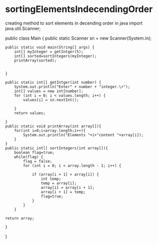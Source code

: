 # sortingElementsIndecendingOrder
creating method to sort elements in decending order in java
import java.util.Scanner;

public class Main {
    public static Scanner sn = new Scanner(System.in);

    public static void main(String[] args) {
        int[] myInteger = getIntger(5);
        int[] sorted=sortIntegers(myInteger);
        printArray(sorted);


    }

    public static int[] getIntger(int number) {
        System.out.println("Enter" + number + "integer.\r");
        int[] values = new int[number];
        for (int i = 0; i < values.length; i++) {
            values[i] = sn.nextInt();

        }
        return values;

    }
    public static void printArray(int array[]){
        for(int i=0;i<array.length;i++){
            System.out.println("Elements "+i+"content "+array[i]);
        }
    }
    public static int[] sortIntegers(int array[]){
        boolean flag=true;
        while(flag) {
            flag = false;
            for (int i = 0; i < array.length - 1; i++) {

                if (array[i + 1] > array[i]) {
                    int temp;
                    temp = array[i];
                    array[i] = array[i + 1];
                    array[i + 1] = temp;
                    flag=true;
                }
            }
        }

    return array;

    }

}
